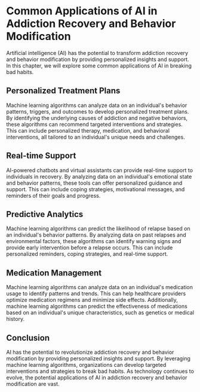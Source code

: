 Common Applications of AI in Addiction Recovery and Behavior Modification
==================================================================================================================================================

Artificial intelligence (AI) has the potential to transform addiction recovery and behavior modification by providing personalized insights and support. In this chapter, we will explore some common applications of AI in breaking bad habits.

Personalized Treatment Plans
----------------------------

Machine learning algorithms can analyze data on an individual's behavior patterns, triggers, and outcomes to develop personalized treatment plans. By identifying the underlying causes of addiction and negative behaviors, these algorithms can recommend targeted interventions and strategies. This can include personalized therapy, medication, and behavioral interventions, all tailored to an individual's unique needs and challenges.

Real-time Support
-----------------

AI-powered chatbots and virtual assistants can provide real-time support to individuals in recovery. By analyzing data on an individual's emotional state and behavior patterns, these tools can offer personalized guidance and support. This can include coping strategies, motivational messages, and reminders of their goals and progress.

Predictive Analytics
--------------------

Machine learning algorithms can predict the likelihood of relapse based on an individual's behavior patterns. By analyzing data on past relapses and environmental factors, these algorithms can identify warning signs and provide early intervention before a relapse occurs. This can include personalized reminders, coping strategies, and real-time support.

Medication Management
---------------------

Machine learning algorithms can analyze data on an individual's medication usage to identify patterns and trends. This can help healthcare providers optimize medication regimens and minimize side effects. Additionally, machine learning algorithms can predict the effectiveness of medications based on an individual's unique characteristics, such as genetics or medical history.

Conclusion
----------

AI has the potential to revolutionize addiction recovery and behavior modification by providing personalized insights and support. By leveraging machine learning algorithms, organizations can develop targeted interventions and strategies to break bad habits. As technology continues to evolve, the potential applications of AI in addiction recovery and behavior modification are vast.
